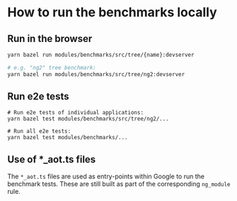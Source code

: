 # How to run the benchmarks locally

## Run in the browser

```bash
yarn bazel run modules/benchmarks/src/tree/{name}:devserver

# e.g. "ng2" tree benchmark:
yarn bazel run modules/benchmarks/src/tree/ng2:devserver
```

## Run e2e tests

```
# Run e2e tests of individual applications:
yarn bazel test modules/benchmarks/src/tree/ng2/...

# Run all e2e tests:
yarn bazel test modules/benchmarks/...
```

## Use of *_aot.ts files

The `*_aot.ts` files are used as entry-points within Google to run the benchmark
tests. These are still built as part of the corresponding `ng_module` rule.
